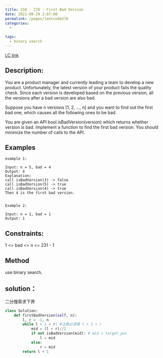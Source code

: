 ```yaml
---
title: 158 - 278 - First Bad Version
date: 2021-08-29 2:07:00
permalink: /pages/leetcode278
categories:
  - 
  
tags:
  - binary search
---
```

[LC link](https://leetcode.cn/problems/first-bad-version/)

## Description:
You are a product manager and currently leading a team to develop a new product. Unfortunately, the latest version of your product fails the quality check. Since each version is developed based on the previous version, all the versions after a bad version are also bad.

Suppose you have n versions [1, 2, ..., n] and you want to find out the first bad one, which causes all the following ones to be bad.

You are given an API bool isBadVersion(version) which returns whether version is bad. Implement a function to find the first bad version. You should minimize the number of calls to the API.


## Examples
```
example 1:

Input: n = 5, bad = 4
Output: 4
Explanation:
call isBadVersion(3) -> false
call isBadVersion(5) -> true
call isBadVersion(4) -> true
Then 4 is the first bad version.


Example 2:

Input: n = 1, bad = 1
Output: 1
```
## Constraints:

1 <= bad <= n <= 231 - 1

## Method
use binary search. 

## solution：
二分搜索求下界
```python
class Solution:
    def firstBadVersion(self, n):
        l, r = -1, n
        while l + 1 < r: #注意必须得 l + 1 < r
            mid = (l + r)//2
            if not isBadVersion(mid): # mid < target_pos
                l = mid
            else:
                r = mid
        return l + 1
```